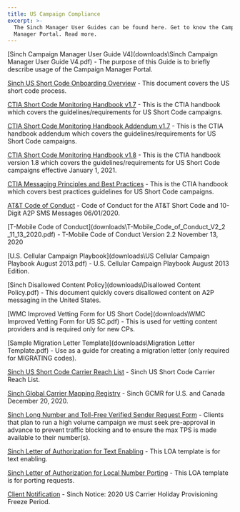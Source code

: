 ```yaml
---
title: US Campaign Compliance
excerpt: >-
  The Sinch Manager User Guides can be found here. Get to know the Campaign
  Manager Portal. Read more.
---
```


[Sinch Campaign Manager User Guide V4](downloads\Sinch Campaign Manager User Guide V4.pdf) - The purpose of this Guide is to briefly describe usage of the Campaign Manager Portal.

[Sinch US Short Code Onboarding Overview](downloads\Sinch-US-Short-Codes-onboarding.pptx) - This document covers the US short code process.

[CTIA Short Code Monitoring Handbook v1.7](https://www.sinch.com/wp-content/uploads/2019/10/CTIA-Short-Code-Monitoring-Handbook-v1.7.pdf) - This is the CTIA handbook which covers the guidelines/requirements for US Short Code campaigns.

[CTIA Short Code Monitoring Handbook Addendum v1.7](https://www.sinch.com/wp-content/uploads/2019/10/CTIA-Short-Code-Monitoring-Handbook-v1.7-Addendum.pdf) - This is the CTIA handbook addendum which covers the guidelines/requirements for US Short Code campaigns.

[CTIA Short Code Monitoring Handbook v1.8](downloads\CTIA_Short_Code_Monitoring_Handbook_v1_8.pdf) - This is the CTIA handbook version 1.8 which covers the guidelines/requirements for US Short Code campaigns effective January 1, 2021.

[CTIA Messaging Principles and Best Practices](https://www.sinch.com/wp-content/uploads/2019/10/CTIA-Messaging-Principles-and-Best-Practices.pdf) - This is the CTIA handbook which covers best practices guidelines for US Short Code campaigns.

[AT&T Code of Conduct](downloads\ATT_Code_of_Conduct_062020.pdf) - Code of Conduct for the AT&T Short Code and 10-Digit A2P SMS Messages 06/01/2020.

[T-Mobile Code of Conduct](downloads\T-Mobile_Code_of_Conduct_V2_2 _11_13_2020.pdf) - T-Mobile Code of Conduct Version 2.2 November 13, 2020

[U.S. Cellular Campaign Playbook](downloads\US Cellular Campaign Playbook August 2013.pdf) - U.S. Cellular Campaign Playbook August 2013 Edition.

[Sinch Disallowed Content Policy](downloads\Disallowed Content Policy.pdf) - This document quickly covers disallowed content on A2P messaging in the United States.

[WMC Improved Vetting Form for US Short Code](downloads\WMC Improved Vetting Form for US SC.pdf) - This is used for vetting content providers and is required only for new CPs.

[Sample Migration Letter Template](downloads\Migration Letter Template.pdf) - Use as a guide for creating a migration letter (only required for MIGRATING codes).

[Sinch US Short Code Carrier Reach List](downloads\Sinch_US_Short_Code_Carrier_Reach_List.xlsx) - Sinch US Short Code Carrier Reach List.

[Sinch Global Carrier Mapping Registry](downloads\Sinch_GCMR_20201220.xlsx) - Sinch GCMR for U.S. and Canada December 20, 2020.

[Sinch Long Number and Toll-Free Verified Sender Request Form](downloads\Sinch_LN_TFN_Verified_Sender_Request_Form_V2_5.pdf) - Clients that plan to run a high volume campaign we must seek pre-approval in advance to prevent traffic blocking and to ensure the max TPS is made available to their number(s).

[Sinch Letter of Authorization for Text Enabling](downloads\Sinch_LOA_Text_Enabling.pdf) - This LOA template is for text enabling.

[Sinch Letter of Authorization for Local Number Porting](downloads\Sinch_LOA_LocalNumberPorting.pdf) - This LOA template is for porting requests.

[Client Notification](downloads\Sinch_Notice_2020_US_Carrier_Holiday_Provisioning_Freeze_Period.pdf) - Sinch Notice: 2020 US Carrier Holiday Provisioning Freeze Period.
